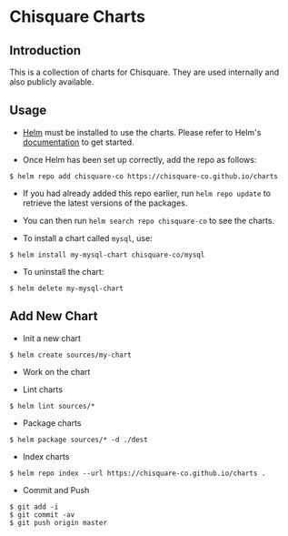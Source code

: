 # Chisquare Charts

## Introduction
This is a collection of charts for Chisquare. They are used internally and also publicly available.

## Usage
- [Helm](https://helm.sh) must be installed to use the charts. Please refer to
Helm's [documentation](https://helm.sh/docs) to get started.

- Once Helm has been set up correctly, add the repo as follows:
```
$ helm repo add chisquare-co https://chisquare-co.github.io/charts
```

- If you had already added this repo earlier, run `helm repo update` to retrieve
the latest versions of the packages. 

- You can then run `helm search repo chisquare-co` to see the charts.

- To install a chart called `mysql`, use:
```
$ helm install my-mysql-chart chisquare-co/mysql
```

- To uninstall the chart:
```
$ helm delete my-mysql-chart
```

## Add New Chart
- Init a new chart
```
$ helm create sources/my-chart
```

- Work on the chart

- Lint charts
```
$ helm lint sources/*
```

- Package charts
```
$ helm package sources/* -d ./dest
```

- Index charts
```
$ helm repo index --url https://chisquare-co.github.io/charts .
```

- Commit and Push
```
$ git add -i
$ git commit -av
$ git push origin master
```



